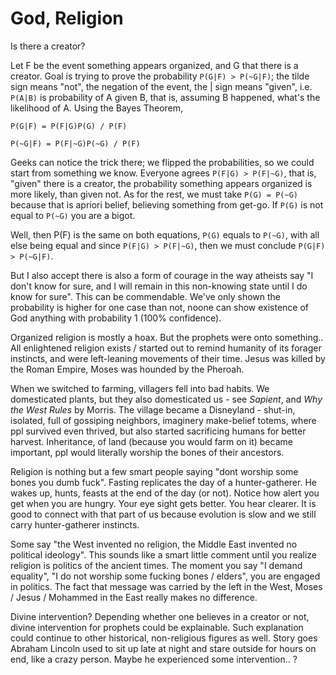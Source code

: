# God, Religion

Is there a creator? 

Let F be the event something appears organized, and G that there is a
creator. Goal is trying to prove the probability `P(G|F) > P(~G|F)`;
the tilde sign means "not", the negation of the event, the | sign
means "given", i.e. `P(A|B)` is probability of A given B, that is,
assuming B happened, what's the likelihood of A. Using the Bayes
Theorem,

`P(G|F) = P(F|G)P(G) / P(F)`

`P(~G|F) = P(F|~G)P(~G) / P(F)`

Geeks can notice the trick there; we flipped the probabilities, so we
could start from something we know. Everyone agrees `P(F|G) > P(F|~G)`,
that is, "given" there is a creator, the probability something appears
organized is more likely, than given not. As for the rest, we must
take `P(G) = P(~G)` because that is apriori belief, believing something
from get-go.  If `P(G)` is not equal to `P(~G)` you are a bigot.

Well, then P(F) is the same on both equations, `P(G)` equals to
`P(~G)`, with all else being equal and since `P(F|G) > P(F|~G)`, then
we must conclude `P(G|F) > P(~G|F)`.

But I also accept there is also a form of courage in the way atheists
say "I don't know for sure, and I will remain in this non-knowing
state until I do know for sure". This can be commendable. We've only
shown the probability is higher for one case than not, noone can show
existence of God anything with probability 1 (100% confidence).

Organized religion is mostly a hoax. But the prophets were onto
something.. All enlightened religion exists / started out to remind
humanity of its forager instincts, and were left-leaning movements of
their time. Jesus was killed by the Roman Empire, Moses was hounded by
the Pheroah.

When we switched to farming, villagers fell into bad habits. We
domesticated plants, but they also domesticated us - see *Sapient*,
and *Why the West Rules* by Morris. The village became a Disneyland -
shut-in, isolated, full of gossiping neighbors, imaginery make-belief
totems, where ppl survived even thrived, but also started sacrificing
humans for better harvest. Inheritance, of land (because you would
farm on it) became important, ppl would literally worship the bones of
their ancestors.

Religion is nothing but a few smart people saying "dont worship some
bones you dumb fuck". Fasting replicates the day of a
hunter-gatherer. He wakes up, hunts, feasts at the end of the day (or
not). Notice how alert you get when you are hungry. Your eye sight
gets better. You hear clearer. It is good to connect with that part of
us because evolution is slow and we still carry hunter-gatherer
instincts.

Some say "the West invented no religion, the Middle East invented no
political ideology". This sounds like a smart little comment until you
realize religion is politics of the ancient times. The moment you say
"I demand equality", "I do not worship some fucking bones / elders",
you are engaged in politics. The fact that message was carried by the
left in the West, Moses / Jesus / Mohammed in the East really makes no
difference.

Divine intervention? Depending whether one believes in a creator or
not, divine intervention for prophets could be explainable. Such
explanation could continue to other historical, non-religious figures
as well. Story goes Abraham Lincoln used to sit up late at night and
stare outside for hours on end, like a crazy person. Maybe he
experienced some intervention.. ?







